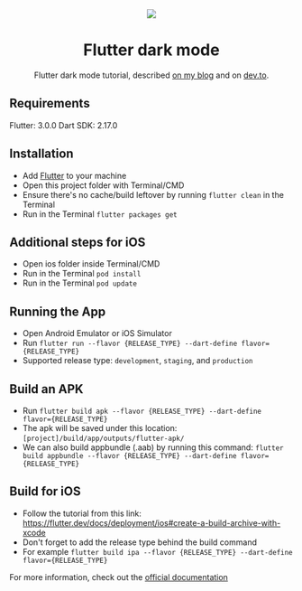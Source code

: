 <div align="center">
  <img src="https://user-images.githubusercontent.com/36193643/206034371-7952b9dd-7d95-4ad2-bf30-a915ef8d082f.png" />
</div>

<h1 align=center>Flutter dark mode</h1>
<p align=center>Flutter dark mode tutorial, described <a href="https://www.matijanovosel.com/blog/dark-mode-in-flutter-using-riverpod">on my blog</a> and on <a href="https://dev.to/matijanovosel/dark-mode-in-flutter-using-riverpod-5aid">dev.to</a>.</p>

## Requirements

Flutter: 3.0.0
Dart SDK: 2.17.0

## Installation

- Add [Flutter](https://flutter.dev/docs/get-started/install "Flutter") to your machine
- Open this project folder with Terminal/CMD
- Ensure there's no cache/build leftover by running `flutter clean` in the Terminal
- Run in the Terminal `flutter packages get`

## Additional steps for iOS

- Open ios folder inside Terminal/CMD
- Run in the Terminal `pod install`
- Run in the Terminal `pod update`

## Running the App

- Open Android Emulator or iOS Simulator
- Run `flutter run --flavor {RELEASE_TYPE} --dart-define flavor={RELEASE_TYPE}`
- Supported release type: `development`, `staging`, and `production`

## Build an APK

- Run `flutter build apk --flavor {RELEASE_TYPE} --dart-define flavor={RELEASE_TYPE}`
- The apk will be saved under this location: `[project]/build/app/outputs/flutter-apk/`
- We can also build appbundle (.aab) by running this command: `flutter build appbundle --flavor {RELEASE_TYPE} --dart-define flavor={RELEASE_TYPE}`

## Build for iOS

- Follow the tutorial from this link: https://flutter.dev/docs/deployment/ios#create-a-build-archive-with-xcode
- Don't forget to add the release type behind the build command
- For example `flutter build ipa --flavor {RELEASE_TYPE} --dart-define flavor={RELEASE_TYPE}`

For more information, check out the [official documentation](https://flutter.dev/docs "documentation")
